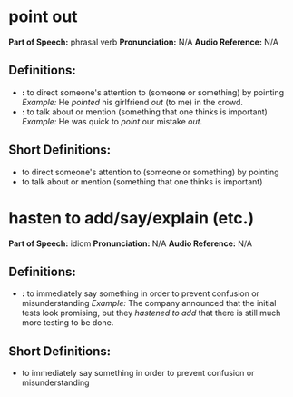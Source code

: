 # point out

**Part of Speech:** phrasal verb
**Pronunciation:** N/A
**Audio Reference:** N/A

## Definitions:
- **:** to direct someone's attention to (someone or something) by pointing 
  *Example:* He *pointed* his girlfriend *out* (to me) in the crowd.
- **:** to talk about or mention (something that one thinks is important) 
  *Example:* He was quick to *point* our mistake *out*.

## Short Definitions:
- to direct someone's attention to (someone or something) by pointing
- to talk about or mention (something that one thinks is important)
# hasten to add/say/explain (etc.)

**Part of Speech:** idiom
**Pronunciation:** N/A
**Audio Reference:** N/A

## Definitions:
- **:** to immediately say something in order to prevent confusion or misunderstanding 
  *Example:* The company announced that the initial tests look promising, but they *hastened to add* that there is still much more testing to be done.

## Short Definitions:
- to immediately say something in order to prevent confusion or misunderstanding
